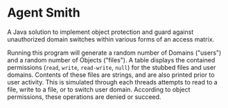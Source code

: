 # Agent Smith

A Java solution to implement object protection and guard against unauthorized domain switches within various forms of an access matrix.

Running this program will generate a random number of Domains ("users") and a random number of Objects ("files").
A table displays the contained permissions (`read`, `write`, `read-write`, `null`) for the stubbed files and user domains. Contents of these files are strings, and are also printed prior to user activity. This is simulated through each threads attempts to read to a file, write to a file, or to switch user domain. According to object permissions, these operations are denied or succeed. 
